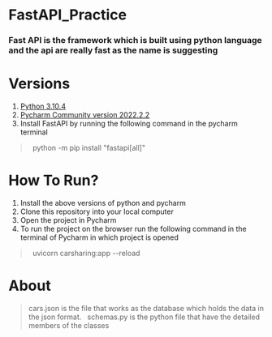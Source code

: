 # FastAPI_Practice
### Fast API is the framework which is built using python language and the api are really fast as the name is suggesting
# Versions 
1. [Python 3.10.4](https://www.python.org/downloads/release/python-3104/)
2. [Pycharm Community version 2022.2.2](https://www.jetbrains.com/pycharm/download/download-thanks.html?platform=windows&code=PCC)
3. Install FastAPI by running the following command in the pycharm terminal
 > &nbsp; python -m pip install "fastapi[all]"
# How To Run?
  1. Install the above versions of python and pycharm
  2. Clone this repository into your local computer
  3. Open the project in Pycharm
  4. To run the project on the browser run the following command in the terminal of Pycharm in which project is opened
  > &nbsp; uvicorn carsharing:app --reload
# About
> cars.json is the file that works as the database which holds the data in the json format.&nbsp; &nbsp;schemas.py is the python file that have the detailed members of the classes
